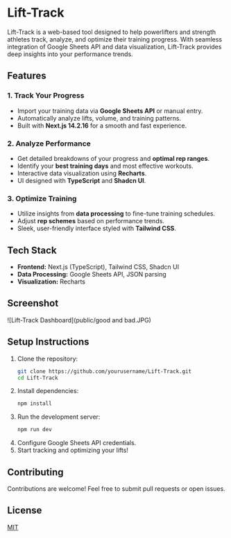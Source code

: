 # Lift-Track

Lift-Track is a web-based tool designed to help powerlifters and strength athletes track, analyze, and optimize their training progress. With seamless integration of Google Sheets API and data visualization, Lift-Track provides deep insights into your performance trends.

## Features

### 1. Track Your Progress
- Import your training data via **Google Sheets API** or manual entry.
- Automatically analyze lifts, volume, and training patterns.
- Built with **Next.js 14.2.16** for a smooth and fast experience.

### 2. Analyze Performance
- Get detailed breakdowns of your progress and **optimal rep ranges**.
- Identify your **best training days** and most effective workouts.
- Interactive data visualization using **Recharts**.
- UI designed with **TypeScript** and **Shadcn UI**.

### 3. Optimize Training
- Utilize insights from **data processing** to fine-tune training schedules.
- Adjust **rep schemes** based on performance trends.
- Sleek, user-friendly interface styled with **Tailwind CSS**.

## Tech Stack
- **Frontend:** Next.js (TypeScript), Tailwind CSS, Shadcn UI
- **Data Processing:** Google Sheets API, JSON parsing
- **Visualization:** Recharts

## Screenshot

![Lift-Track Dashboard](public/good and bad.JPG)


## Setup Instructions
1. Clone the repository:
   ```bash
   git clone https://github.com/yourusername/Lift-Track.git
   cd Lift-Track
   ```
2. Install dependencies:
   ```bash
   npm install
   ```
3. Run the development server:
   ```bash
   npm run dev
   ```
4. Configure Google Sheets API credentials.
5. Start tracking and optimizing your lifts!

## Contributing
Contributions are welcome! Feel free to submit pull requests or open issues.

## License
[MIT](LICENSE)
